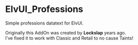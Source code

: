 # ElvUI_Professions
Simple professions datatext for ElvUI.

Originally this AddOn was created by **Lockslap** years ago.  
I've fixed it to work with Classic and Retail to no cause Taints!
